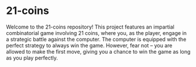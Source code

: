 # 21-coins

Welcome to the 21-coins repository! This project features an impartial combinatorial game involving 21 coins, where you, as the player, engage in a strategic battle against the computer. The computer is equipped with the perfect strategy to always win the game. However, fear not – you are allowed to make the first move, giving you a chance to win the game as long as you play perfectly.


